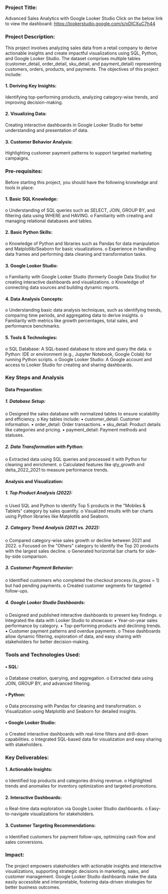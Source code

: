 ### Project Title: 
Advanced Sales Analytics with Google Looker Studio
Click on the below link to view the dashboard:
https://lookerstudio.google.com/s/oDICXuC7h44

### Project Description: 
This project involves analyzing sales data from a retail company to derive actionable insights and create impactful visualizations using SQL, Python, and Google Looker Studio. The dataset comprises multiple tables (customer_detail, order_detail, sku_detail, and payment_detail) representing customers, orders, products, and payments. The objectives of this project include: 
#### 1. Deriving Key Insights: 
Identifying top-performing products, analyzing category-wise trends, and improving decision-making. 
#### 2. Visualizing Data: 
Creating interactive dashboards in Google Looker Studio for better understanding and presentation of data. 
#### 3. Customer Behavior Analysis: 
Highlighting customer payment patterns to support targeted marketing campaigns. 

### Pre-requisites: 
Before starting this project, you should have the following knowledge and tools in place: 
#### 1. Basic SQL Knowledge: 
o Understanding of SQL queries such as SELECT, JOIN, GROUP BY, and filtering data using WHERE and HAVING. 
o Familiarity with creating and managing relational databases and tables. 
#### 2. Basic Python Skills: 
o Knowledge of Python and libraries such as Pandas for data manipulation and Matplotlib/Seaborn for basic visualizations. 
o Experience in handling data frames and performing data cleaning and transformation tasks. 
#### 3. Google Looker Studio: 
o Familiarity with Google Looker Studio (formerly Google Data Studio) for creating interactive dashboards and visualizations. 
o Knowledge of connecting data sources and building dynamic reports. 
#### 4. Data Analysis Concepts: 
o Understanding basic data analysis techniques, such as identifying trends, comparing time periods, and aggregating data to derive insights. 
o Familiarity with metrics like growth percentages, total sales, and performance benchmarks. 
#### 5. Tools & Technologies: 
o SQL Database: A SQL-based database to store and query the data. 
o Python: IDE or environment (e.g., Jupyter Notebook, Google Colab) for running Python scripts. 
o Google Looker Studio: A Google account and access to Looker Studio for creating and sharing dashboards. 

### Key Steps and Analysis 
#### Data Preparation: 
##### 1. Database Setup: 
o Designed the sales database with normalized tables to ensure scalability and efficiency. 
o Key tables include: 
▪ customer_detail: Customer information. 
▪ order_detail: Order transactions. 
▪ sku_detail: Product details like categories and pricing. 
▪ payment_detail: Payment methods and statuses. 
##### 2. Data Transformation with Python: 
o Extracted data using SQL queries and processed it with Python for cleaning and enrichment. 
o Calculated features like qty_growth and delta_2022_2021 to measure performance trends. 

#### Analysis and Visualization: 
##### 1. Top Product Analysis (2022): 
o Used SQL and Python to identify Top 5 products in the "Mobiles & Tablets" category by sales quantity. 
o Visualized results with bar charts using Python libraries like Matplotlib and Seaborn. 
##### 2. Category Trend Analysis (2021 vs. 2022): 
o Compared category-wise sales growth or decline between 2021 and 2022. 
o Focused on the "Others" category to identify the Top 20 products with the largest sales decline. 
o Generated horizontal bar charts for side-by-side comparison. 
##### 3. Customer Payment Behavior: 
o Identified customers who completed the checkout process (is_gross = 1) but had pending payments. 
o Created customer segments for targeted follow-ups. 
##### 4. Google Looker Studio Dashboards: 
o Designed and published interactive dashboards to present key findings. 
o Integrated the data with Looker Studio to showcase: 
▪ Year-on-year sales performance by category. 
▪ Top-performing products and declining trends. 
▪ Customer payment patterns and overdue payments. 
o These dashboards allow dynamic filtering, exploration of data, and easy sharing with stakeholders for better decision-making. 

### Tools and Technologies Used: 
#### • SQL: 
o Database creation, querying, and aggregation. 
o Extracted data using JOIN, GROUP BY, and advanced filtering. 
#### • Python: 
o Data processing with Pandas for cleaning and transformation. 
o Visualization using Matplotlib and Seaborn for detailed insights. 
#### • Google Looker Studio: 
o Created interactive dashboards with real-time filters and drill-down capabilities. 
o Integrated SQL-based data for visualization and easy sharing with stakeholders. 

### Key Deliverables: 
#### 1. Actionable Insights: 
o Identified top products and categories driving revenue. 
o Highlighted trends and anomalies for inventory optimization and targeted promotions. 
#### 2. Interactive Dashboards: 
o Real-time data exploration via Google Looker Studio dashboards. 
o Easy-to-navigate visualizations for stakeholders. 
#### 3. Customer Targeting Recommendations: 
o Identified customers for payment follow-ups, optimizing cash flow and sales conversions. 

### Impact: 
The project empowers stakeholders with actionable insights and interactive visualizations, supporting strategic decisions in marketing, sales, and customer management. Google Looker Studio dashboards make the data easily accessible and interpretable, fostering data-driven strategies for better business outcomes.

